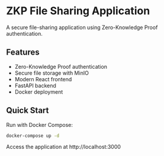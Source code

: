 # ZKP File Sharing Application

A secure file-sharing application using Zero-Knowledge Proof authentication.

## Features

- Zero-Knowledge Proof authentication
- Secure file storage with MinIO
- Modern React frontend
- FastAPI backend
- Docker deployment

## Quick Start

Run with Docker Compose:

```bash
docker-compose up -d
```

Access the application at http://localhost:3000 